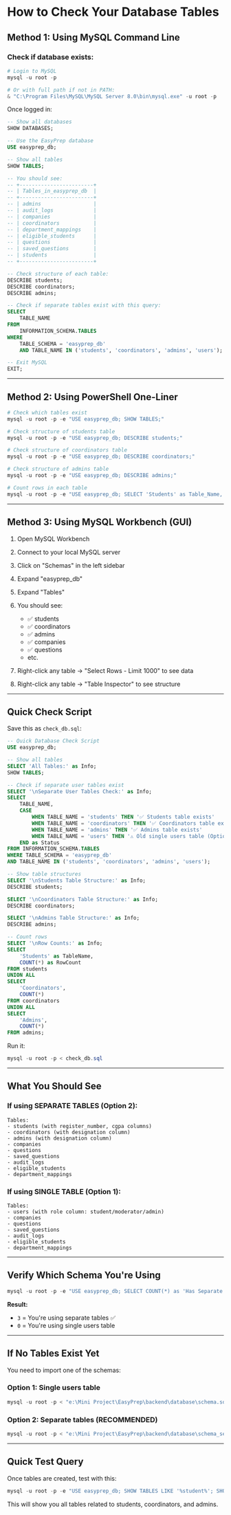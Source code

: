 # How to Check Your Database Tables

## Method 1: Using MySQL Command Line

### Check if database exists:
```powershell
# Login to MySQL
mysql -u root -p

# Or with full path if not in PATH:
& "C:\Program Files\MySQL\MySQL Server 8.0\bin\mysql.exe" -u root -p
```

Once logged in:
```sql
-- Show all databases
SHOW DATABASES;

-- Use the EasyPrep database
USE easyprep_db;

-- Show all tables
SHOW TABLES;

-- You should see:
-- +------------------------+
-- | Tables_in_easyprep_db  |
-- +------------------------+
-- | admins                 |
-- | audit_logs             |
-- | companies              |
-- | coordinators           |
-- | department_mappings    |
-- | eligible_students      |
-- | questions              |
-- | saved_questions        |
-- | students               |
-- +------------------------+

-- Check structure of each table:
DESCRIBE students;
DESCRIBE coordinators;
DESCRIBE admins;

-- Check if separate tables exist with this query:
SELECT 
    TABLE_NAME 
FROM 
    INFORMATION_SCHEMA.TABLES 
WHERE 
    TABLE_SCHEMA = 'easyprep_db' 
    AND TABLE_NAME IN ('students', 'coordinators', 'admins', 'users');

-- Exit MySQL
EXIT;
```

---

## Method 2: Using PowerShell One-Liner

```powershell
# Check which tables exist
mysql -u root -p -e "USE easyprep_db; SHOW TABLES;"

# Check structure of students table
mysql -u root -p -e "USE easyprep_db; DESCRIBE students;"

# Check structure of coordinators table
mysql -u root -p -e "USE easyprep_db; DESCRIBE coordinators;"

# Check structure of admins table
mysql -u root -p -e "USE easyprep_db; DESCRIBE admins;"

# Count rows in each table
mysql -u root -p -e "USE easyprep_db; SELECT 'Students' as Table_Name, COUNT(*) as Count FROM students UNION SELECT 'Coordinators', COUNT(*) FROM coordinators UNION SELECT 'Admins', COUNT(*) FROM admins;"
```

---

## Method 3: Using MySQL Workbench (GUI)

1. Open MySQL Workbench
2. Connect to your local MySQL server
3. Click on "Schemas" in the left sidebar
4. Expand "easyprep_db"
5. Expand "Tables"
6. You should see:
   - ✅ students
   - ✅ coordinators
   - ✅ admins
   - ✅ companies
   - ✅ questions
   - etc.

7. Right-click any table → "Select Rows - Limit 1000" to see data
8. Right-click any table → "Table Inspector" to see structure

---

## Quick Check Script

Save this as `check_db.sql`:
```sql
-- Quick Database Check Script
USE easyprep_db;

-- Show all tables
SELECT 'All Tables:' as Info;
SHOW TABLES;

-- Check if separate user tables exist
SELECT '\nSeparate User Tables Check:' as Info;
SELECT 
    TABLE_NAME,
    CASE 
        WHEN TABLE_NAME = 'students' THEN '✅ Students table exists'
        WHEN TABLE_NAME = 'coordinators' THEN '✅ Coordinators table exists'
        WHEN TABLE_NAME = 'admins' THEN '✅ Admins table exists'
        WHEN TABLE_NAME = 'users' THEN '⚠️ Old single users table (Option 1)'
    END as Status
FROM INFORMATION_SCHEMA.TABLES
WHERE TABLE_SCHEMA = 'easyprep_db'
AND TABLE_NAME IN ('students', 'coordinators', 'admins', 'users');

-- Show table structures
SELECT '\nStudents Table Structure:' as Info;
DESCRIBE students;

SELECT '\nCoordinators Table Structure:' as Info;
DESCRIBE coordinators;

SELECT '\nAdmins Table Structure:' as Info;
DESCRIBE admins;

-- Count rows
SELECT '\nRow Counts:' as Info;
SELECT 
    'Students' as TableName, 
    COUNT(*) as RowCount 
FROM students
UNION ALL
SELECT 
    'Coordinators', 
    COUNT(*) 
FROM coordinators
UNION ALL
SELECT 
    'Admins', 
    COUNT(*) 
FROM admins;
```

Run it:
```powershell
mysql -u root -p < check_db.sql
```

---

## What You Should See

### If using SEPARATE TABLES (Option 2):
```
Tables:
- students (with register_number, cgpa columns)
- coordinators (with designation column)
- admins (with designation column)
- companies
- questions
- saved_questions
- audit_logs
- eligible_students
- department_mappings
```

### If using SINGLE TABLE (Option 1):
```
Tables:
- users (with role column: student/moderator/admin)
- companies
- questions
- saved_questions
- audit_logs
- eligible_students
- department_mappings
```

---

## Verify Which Schema You're Using

```powershell
mysql -u root -p -e "USE easyprep_db; SELECT COUNT(*) as 'Has Separate Tables' FROM INFORMATION_SCHEMA.TABLES WHERE TABLE_SCHEMA='easyprep_db' AND TABLE_NAME IN ('students','coordinators','admins');"
```

**Result:**
- `3` = You're using separate tables ✅
- `0` = You're using single users table

---

## If No Tables Exist Yet

You need to import one of the schemas:

### Option 1: Single users table
```powershell
mysql -u root -p < "e:\Mini Project\EasyPrep\backend\database\schema.sql"
```

### Option 2: Separate tables (RECOMMENDED)
```powershell
mysql -u root -p < "e:\Mini Project\EasyPrep\backend\database\schema_separate_tables.sql"
```

---

## Quick Test Query

Once tables are created, test with this:
```powershell
mysql -u root -p -e "USE easyprep_db; SHOW TABLES LIKE '%student%'; SHOW TABLES LIKE '%coordinator%'; SHOW TABLES LIKE '%admin%';"
```

This will show you all tables related to students, coordinators, and admins.
